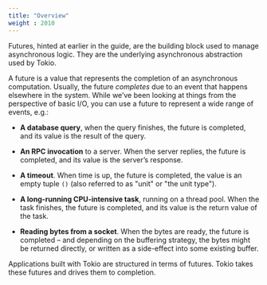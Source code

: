 ```yaml
---
title: "Overview"
weight : 2010
---
```


Futures, hinted at earlier in the guide, are the building block used to manage
asynchronous logic. They are the underlying asynchronous abstraction used by
Tokio.

A future is a value that represents the completion of an asynchronous
computation. Usually, the future _completes_ due to an event that happens
elsewhere in the system. While we’ve been looking at things from the perspective
of basic I/O, you can use a future to represent a wide range of events, e.g.:

* **A database query**, when the query finishes, the future is completed, and
  its value is the result of the query.

* **An RPC invocation** to a server. When the server replies, the future is
  completed, and its value is the server’s response.

* **A timeout**. When time is up, the future is completed, the value is an empty tuple
  `()` (also referred to as "unit" or "the unit type").

* **A long-running CPU-intensive task**, running on a thread pool. When the task
  finishes, the future is completed, and its value is the return value of the
  task.

* **Reading bytes from a socket**. When the bytes are ready, the future is
  completed – and depending on the buffering strategy, the bytes might be
  returned directly, or written as a side-effect into some existing buffer.

Applications built with Tokio are structured in terms of futures. Tokio takes
these futures and drives them to completion.
